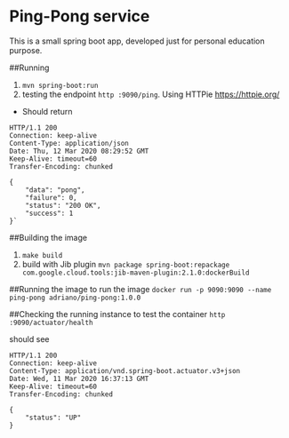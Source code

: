 # Ping-Pong service

This is a small spring boot app, developed just for personal education purpose.

##Running
1. `mvn spring-boot:run`
2. testing the endpoint `http :9090/ping`. Using HTTPie https://httpie.org/
- Should return
```
HTTP/1.1 200
Connection: keep-alive
Content-Type: application/json
Date: Thu, 12 Mar 2020 08:29:52 GMT
Keep-Alive: timeout=60
Transfer-Encoding: chunked

{
    "data": "pong",
    "failure": 0,
    "status": "200 OK",
    "success": 1
}`
```

##Building the image
1. `make build`
2. build with Jib plugin `mvn package spring-boot:repackage com.google.cloud.tools:jib-maven-plugin:2.1.0:dockerBuild`

##Running the image
to run the image `docker run -p 9090:9090 --name ping-pong adriano/ping-pong:1.0.0`

##Checking the running instance
to test the container `http :9090/actuator/health`

should see
````
HTTP/1.1 200
Connection: keep-alive
Content-Type: application/vnd.spring-boot.actuator.v3+json
Date: Wed, 11 Mar 2020 16:37:13 GMT
Keep-Alive: timeout=60
Transfer-Encoding: chunked

{
    "status": "UP"
}
````